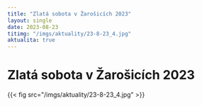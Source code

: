 ```yaml
---
title: "Zlatá sobota v Žarošicích 2023"
layout: single
date: 2023-08-23
titimg: "/imgs/aktuality/23-8-23_4.jpg"
aktualita: true
---
```

# Zlatá sobota v Žarošicích 2023

{{< fig src="/imgs/aktuality/23-8-23_4.jpg" >}}